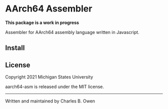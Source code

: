 # AArch64 Assembler

**This package is a work in progress**

Assembler for AArch64 assembly language written in Javascript.

## Install

## License

Copyright 2021 Michigan States University

aarch64-asm is released under the MIT license.

* * *

Written and maintained by Charles B. Owen

